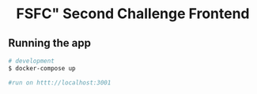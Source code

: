 <h1 align="center">FSFC" Second Challenge Frontend</h1>

## Running the app

```bash
# development
$ docker-compose up

#run on httt://localhost:3001
```

